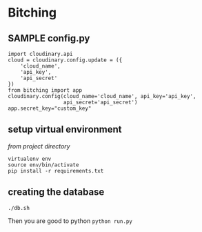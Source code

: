 # Bitching

## SAMPLE config.py
```pythonimport cloudinary
import cloudinary.api
cloud = cloudinary.config.update = ({
    'cloud_name',
    'api_key',
    'api_secret'
})
from bitching import app
cloudinary.config(cloud_name='cloud_name', api_key='api_key',
                  api_secret='api_secret')
app.secret_key="custom_key" 
```

## setup virtual environment
*from project directory*

```ssh pip install virtualenv
virtualenv env
source env/bin/activate
pip install -r requirements.txt
```
## creating the database
```ssh 
./db.sh
```
Then you are good to python ```python run.py ```
